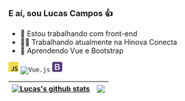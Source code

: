 ### E aí, sou Lucas Campos 👍 

- 🔭 Estou trabalhando com front-end
- 👨‍💻 Trabalhando atualmente na Hinova Conecta
- 🌱 Aprendendo Vue e Bootstrap

<code><img height="20" alt="javascript" src="https://raw.githubusercontent.com/github/explore/80688e429a7d4ef2fca1e82350fe8e3517d3494d/topics/javascript/javascript.png"></code>
<code><img height="20" alt="Vue.js" src="https://raw.githubusercontent.com/github/explore/80688e429a7d4ef2fca1e82350fe8e3517d3494d/topics/vuejs/vuejs.png"></code>
<code><img height="20" alt="Bootstrap" src="https://raw.githubusercontent.com/github/explore/80688e429a7d4ef2fca1e82350fe8e3517d3494d/topics/bootstrap/bootstrap.png"></code>

| <a href="https://github.com/LucasCamposFerreira/github-readme-status"><img align="center" src="https://github-readme-stats.vercel.app/api?username=LucasCamposFerreira&show_icons=true&include_all_commits=true&theme=buefy&hide_border=true" alt="Lucas's github stats" /></a> | <a href="https://github.com/LucasCamposFerreira/github-readme-status"><img align="center" src="https://github-readme-stats.vercel.app/api/top-langs/?username=LucasCamposFerreira&layout=compact&theme=buefy&hide_border=true" /></a> |
| ------------- | ------------- |
